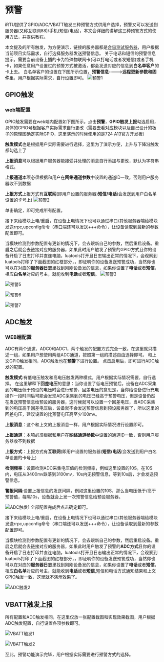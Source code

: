 
# **预警**

iRTU提供了GPIO/ADC/VBATT触发三种预警方式供用户选择，预警又可以发送到服务器(又称互联网88)/手机(短信/电话)，本文会详细的讲解这三种预警方式的使用方法，并提供教程。

本文提及的所有触发，为方便演示，链接的服务器都是[合宙测试服务器](https://netlab.luatos.com/)，用户根据当前项目实际需求，自行选择服务器发送预警信息。
关于电话和短信的预警信息提示，需要当前设备上插的卡为特殊物联网卡(可以打电话或者发短信)或者手机卡，如果任意用户设置过的预警方式被激活，都会发送对应的信息到**白名单客户**的卡上去。
白名单客户的设置在下图所示位置，**预警信息**---->**远程更新参数和固件**里，用户根据实际需求，自行设置即可。
![预警1](img/预警1.png)

## **GPIO触发**

### **web端配置**

GPIO触发需要在web端内配置如下图所示，点击**预警**，**GPIO触发上报**勾选启用，具体的GPIO号根据客户实际需求自行更改（需要去看对应模块以及自己设计的板子的原理图确定实际GPIO，这里演示的时候使用的是724 A13官方开发板）

**触发模式**也是根据用户实际需要进行选择，这里为了演示方便，上升与下降沿触发都勾选上了

**上报消息**可以根据用户服务器能接受并处理的消息自行添加与更改，默认为字符串格式。

**上报通道**本项必须根据和用户在**网络通道参数**中设置的通道ID一致，否则用户服务器收不到数据

**上报方式**上报方式有**互联网**(即用户设置的服务器)**短信/电话**(会发送到用户白名单设置的卡号上)
![预警2](img/预警2.png)

单击确定，即可完成所有配置。

接下来给模块上电/重启，在设备上电情况下也可以通过串口/其他服务器端给模块发送rrpc,upconfig命令（串口端还可以发送+++命令），让设备读取到最新的参数配置即可。

当模块检测到参数配置有更新的情况下，会去跟新自己的参数，然后重启设备。重启之后就会去链接对应的服务器，如果此时用户触发了预警的GPIO方式且你的设备开启了日志打印并直连电脑，luatools打开且日志输出正常的情况下，会观察到luatools打印了下面截图的红框部分，，即证明你的设备发送预警成功，当然你也可以在对应的**服务器日志**里找到刚刚设备发的信息，如果你设置了**电话**或者**短信**，相应**白名单**对应的号主，就能收到**电话**或者**短信**。
![预警3](img/预警3.png)

![预警5](img/预警5.png)

![预警6](img/预警6.png)

![预警7](img/预警7.png)

## **ADC触发**

### **WEB端配置**

ADC有两个通道，ADC0和ADC1，两个触发的配置方式完全一致，在这里就只描述一组，如果用户想使用两组ADC通道，按照第一组的描述自由选择即可。
和上文GPIO触发相同，ADC触发也在**预警**下进行设置。
点击启用后，即可进行ADC触发的配置。

**触发模式**:有低电压触发和高电压触发两种模式，用户根据实际情况需要，自行选择。
在这里解释下**回差电压**的意思：当你设置了低电压预警后，设备在ADC采集到的电压低于预设的电压时会进行预警，回差电压的意思是，当你给设备进行充电操作一段时间后可能会发现ADC采集到的电压已经高于预警电压，但是设备仍然在发送预警信息给预设的服务器，这时候就可以设置一个回差电压，当ADC采集到的电压高于回差电压后，设备就不会发送预警信息到预设服务器了，所以这里的回差电压，建议设置的比预警电压高至少100mv。

**上报消息**：这个和上文的上报消息一样，用户根据实际情况进行设置即可。

**上报通道**：本项必须根据和用户在**网络通道参数**中设置的通道ID一致，否则用户服务器收不到数据

**上报方式**：上报方式有**互联网**(即用户设置的服务器)**短信/电话**(会发送到用户白名单设置的卡号上)

**检测频率**：设置检测ADC采集电压值的检测频率，例如这里设置的10S，在10S内，电压从3400mv跌落到3100mv，10s内无预警信息，等到10s后，才会发送预警信息。

**警报间隔**:设置上报信息的发送间隔，例如这里设置的10S，那么当电压低于/高于预警值，每隔10s，设备就会上发一次预警信息给预设服务器。

![ADC触发1](img/ADC触发1.png)
全部配置完成后点击确定即可。

接下来给模块上电/重启，在设备上电情况下也可以通过串口/其他服务器端给模块发送rrpc,upconfig命令（串口端还可以发送+++命令），让设备读取到最新的参数配置即可。

当模块检测到参数配置有更新的情况下，会去跟新自己的参数，然后重启设备。重启之后就会去链接对应的服务器，如果此时用户触发了预警的**ADC方式**且你的设备开启了日志打印并直连电脑，luatools打开且日志输出正常的情况下，会观察到luatools打印了下面截图的红框部分，，即证明你的设备发送预警成功，当然你也可以在对应的**服务器日志**里找到刚刚设备发的信息，如果你设置了**电话**或者**短信**，相应**白名单**对应的号主，就能收到**电话**或者**短信**,短信和电话方式通知结果和上文GPIO触发一致，这里就不演示效果了。

![ADC触发2](img/ADC触发2.png)

## **VBATT触发上报**

所有配置和ADC触发相同，在这里仅放一张配置截图和实现效果截图，用户根据ADC触发配置，自行设置各项参数即可。

![VBATT触发1](img/VBATT触发1.png)

![VBATT触发2](/img/VBATT触发2.png)

至此，预警功能演示完毕，用户根据实际需要进行预警方式的选择。
